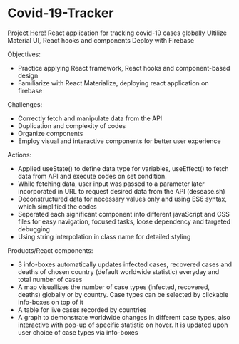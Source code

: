 # Covid-19-Tracker
[Project Here!](https://covid-19-tracker-0.web.app/)
React application for tracking covid-19 cases globally 
Ultilize Material UI, React hooks and components
Deploy with Firebase

Objectives:
- Practice applying React framework, React hooks and component-based design
- Familiarize with React Materialize, deploying react application on firebase

Challenges: 
- Correctly fetch and manipulate data from the API
- Duplication and complexity of codes
- Organize components
- Employ visual and interactive components for better user experience

Actions:
- Applied useState() to define data type for variables, useEffect() to fetch data from API and execute codes on set condition.
- While fetching data, user input was passed to a parameter later incorporated in URL to request desired data from the API (desease.sh)
- Deconstructured data for necessary values only and using ES6 syntax, which simplified the codes
- Seperated each significant component into different javaScript and CSS files for easy navigation, focused tasks, loose dependency and targeted debugging
- Using string interpolation in class name for detailed styling

Products/React components:
- 3 info-boxes automatically updates infected cases, recovered cases and deaths of chosen country (default worldwide statistic) everyday and total number of cases
- A map visuallizes the number of case types (infected, recovered, deaths) globally or by country.
  Case types can be selected by clickable info-boxes on top of it
- A table for live cases recorded by countries
- A graph to demonstrate worldwide changes in different case types, also interactive with pop-up of specific statistic on hover.
  It is updated upon user choice of case types via info-boxes
